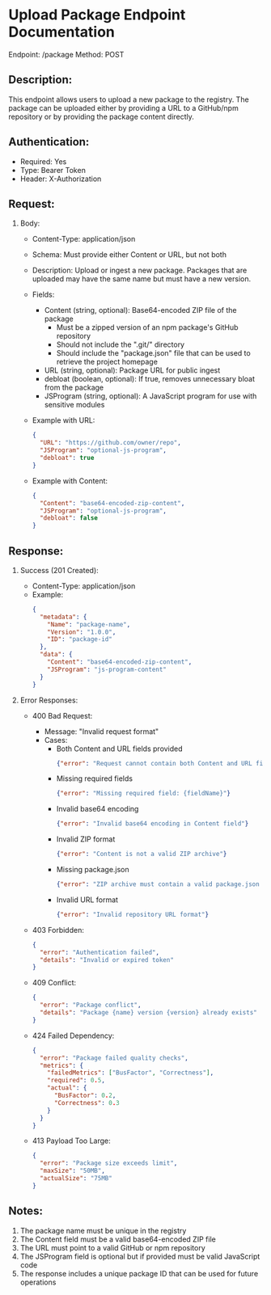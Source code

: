 Upload Package Endpoint Documentation
================================

Endpoint: /package
Method: POST

Description:
------------
This endpoint allows users to upload a new package to the registry. The package can be uploaded either by providing a URL to a GitHub/npm repository or by providing the package content directly.

Authentication:
--------------
- Required: Yes
- Type: Bearer Token
- Header: X-Authorization

Request:
--------
1. Body:
   - Content-Type: application/json
   - Schema: Must provide either Content or URL, but not both
   - Description: Upload or ingest a new package. Packages that are uploaded may have the same name but must have a new version.
   - Fields:
     * Content (string, optional): Base64-encoded ZIP file of the package
       - Must be a zipped version of an npm package's GitHub repository
       - Should not include the ".git/" directory
       - Should include the "package.json" file that can be used to retrieve the project homepage
     * URL (string, optional): Package URL for public ingest
     * debloat (boolean, optional): If true, removes unnecessary bloat from the package
     * JSProgram (string, optional): A JavaScript program for use with sensitive modules
   
   - Example with URL:
     ```json
     {
       "URL": "https://github.com/owner/repo",
       "JSProgram": "optional-js-program",
       "debloat": true
     }
     ```
   - Example with Content:
     ```json
     {
       "Content": "base64-encoded-zip-content",
       "JSProgram": "optional-js-program",
       "debloat": false
     }
     ```

Response:
---------
1. Success (201 Created):
   - Content-Type: application/json
   - Example:
     ```json
     {
       "metadata": {
         "Name": "package-name",
         "Version": "1.0.0",
         "ID": "package-id"
       },
       "data": {
         "Content": "base64-encoded-zip-content",
         "JSProgram": "js-program-content"
       }
     }
     ```

2. Error Responses:
   - 400 Bad Request:
     - Message: "Invalid request format"
     - Cases:
       * Both Content and URL fields provided
         ```json
         {"error": "Request cannot contain both Content and URL fields"}
         ```
       * Missing required fields
         ```json
         {"error": "Missing required field: {fieldName}"}
         ```
       * Invalid base64 encoding
         ```json
         {"error": "Invalid base64 encoding in Content field"}
         ```
       * Invalid ZIP format
         ```json
         {"error": "Content is not a valid ZIP archive"}
         ```
       * Missing package.json
         ```json
         {"error": "ZIP archive must contain a valid package.json file"}
         ```
       * Invalid URL format
         ```json
         {"error": "Invalid repository URL format"}
         ```

   - 403 Forbidden:
     ```json
     {
       "error": "Authentication failed",
       "details": "Invalid or expired token"
     }
     ```

   - 409 Conflict:
     ```json
     {
       "error": "Package conflict",
       "details": "Package {name} version {version} already exists"
     }
     ```

   - 424 Failed Dependency:
     ```json
     {
       "error": "Package failed quality checks",
       "metrics": {
         "failedMetrics": ["BusFactor", "Correctness"],
         "required": 0.5,
         "actual": {
           "BusFactor": 0.2,
           "Correctness": 0.3
         }
       }
     }
     ```

   - 413 Payload Too Large:
     ```json
     {
       "error": "Package size exceeds limit",
       "maxSize": "50MB",
       "actualSize": "75MB"
     }

Notes:
------
1. The package name must be unique in the registry
2. The Content field must be a valid base64-encoded ZIP file
3. The URL must point to a valid GitHub or npm repository
4. The JSProgram field is optional but if provided must be valid JavaScript code
5. The response includes a unique package ID that can be used for future operations
